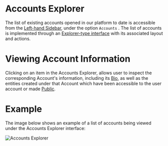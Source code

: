 # Accounts Explorer

The list of existing accounts opened in our platform to date is accessible from the [Left-hand Sidebar](//ui/left-sidebar.md), under the option `Accounts` <i class="zmdi zmdi-globe-alt zmdi-hc-border"></i>. The list of accounts is implemented through an [Explorer-type interface](/entities-general/ui/explorer.md) with its associated layout and actions.

# Viewing Account Information

Clicking on an item in the Accounts Explorer, allows user to inspect the corresponding Account's information, including its [Bio](bio.md), as well as the entities created under that Account which have been accessible to the user account or made [Public](/collaboration/sharing/access-levels.md).

# Example

The image below shows an example of a list of accounts being viewed under the Accounts Explorer interface:

![Accounts Explorer](/images/account-explorer.png "Account Explorer")
  
